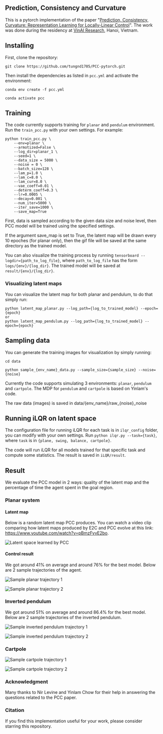 ## Prediction, Consistency and Curvature

This is a pytorch implementation of the paper "[Prediction, Consistency, Curvature: Representation Learning for Locally-Linear Control](https://arxiv.org/abs/1909.01506)". The work was done during the residency at [VinAI Research](vinai.io), Hanoi, Vietnam.

## Installing

First, clone the repository:

```
git clone https://github.com/tungnd1705/PCC-pytorch.git
```

Then install the dependencies as listed in `pcc.yml` and activate the environment:

```
conda env create -f pcc.yml

conda activate pcc
```

## Training

The code currently supports training for ``planar`` and ``pendulum`` environment. Run the ``train_pcc.py`` with your own settings. For example:

```
python train_pcc.py \
    --env=planar \
    --armotized=False \
    --log_dir=planar_1 \
    --seed=1 \
    --data_size = 5000 \
    --noise = 0 \
    --batch_size=128 \
    --lam_p=1.0 \
    --lam_c=8.0 \
    --lam_cur=8.0 \
    --vae_coeff=0.01 \
    --determ_coeff=0.3 \
    --lr=0.0005 \
    --decay=0.001 \
    --num_iter=5000 \
    --iter_save=1000 \
    --save_map=True
```

First, data is sampled according to the given data size and noise level, then PCC model will be trained using the specified settings.

If the argument save_map is set to True, the latent map will be drawn every 10 epoches (for planar only), then the gif file will be saved at the  same directory as the trained model.

You can also visualize the training process by running ``tensorboard --logdir={path_to_log_file}``, where ``path_to_log_file`` has the form ``logs/{env}/{log_dir}``. The trained model will be saved at ``result/{env}/{log_dir}``.

### Visualizing latent maps

You can visualize the latent map for both planar and pendulum, to do that simply run:

```
python latent_map_planar.py --log_path={log_to_trained_model} --epoch={epoch}
or 
python latent_map_pendulum.py --log_path={log_to_trained_model} --epoch={epoch}
```

## Sampling data

You can generate the training images for visualization by simply running:

```
cd data

python sample_{env_name}_data.py --sample_size={sample_size} --noise={noise}
```

Currently the code supports simulating 3 environments: `planar`, `pendulum` and `cartpole`. The MDP for `pendulum` and `cartpole` is based on Yinlam's code.

The raw data (images) is saved in data/{env_name}/raw\_{noise}\_noise

## Running iLQR on latent space

The configuration file for running iLQR for each task is in ``ilqr_config`` folder, you can modify with your own settings. Run ``python ilqr.py --task={task}``, where ``task`` is in ``{plane, swing, balance, cartpole}``.

The code will run iLQR for all models trained for that specific task and compute some statistics. The result is saved in ``iLQR/result``.

## Result
We evaluate the PCC model in 2 ways: quality of the latent map and the percentage of time the agent spent in the goal region.
### Planar system

#### Latent map
Below is a random latent map PCC produces. You can watch a video clip comparing how latent maps produced by E2C and PCC evolve at this link: https://www.youtube.com/watch?v=pBmzFvvE2bo.

![Latent space learned by PCC](sample_results/latent_map_sample.png)

#### Control result
We got around 41% on average and around 76% for the best model. Below are 2 sample trajectories of the agent.

![Sample planar trajectory 1](sample_results/planar_1.gif)

![Sample planar trajectory 2](sample_results/planar_2.gif)

### Inverted pendulum
We got around 51% on average and around 86.4% for the best model. Below are 2 sample trajectories of the inverted pendulum.

![Sample inverted pendulum trajectory 1](sample_results/pendulum_1.gif)

![Sample inverted pendulum trajectory 2](sample_results/pendulum_2.gif)
### Cartpole

![Sample cartpole trajectory 1](sample_results/cartpole_1.gif)

![Sample cartpole trajectory 2](sample_results/cartpole_2.gif)

### Acknowledgment

Many thanks to Nir Levine and Yinlam Chow for their help in answering the questions related to the PCC paper.

### Citation

If you find this implementation useful for your work, please consider starring this repository.
